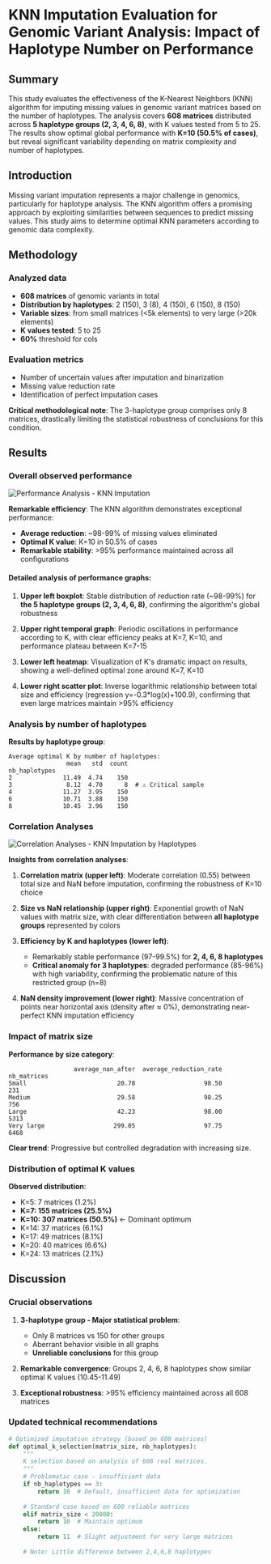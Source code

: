 # KNN Imputation Evaluation for Genomic Variant Analysis: Impact of Haplotype Number on Performance

## Summary

This study evaluates the effectiveness of the K-Nearest Neighbors (KNN) algorithm for imputing missing values in genomic variant matrices based on the number of haplotypes. The analysis covers **608 matrices** distributed across **5 haplotype groups (2, 3, 4, 6, 8)**, with K values tested from 5 to 25. The results show optimal global performance with **K=10 (50.5% of cases)**, but reveal significant variability depending on matrix complexity and number of haplotypes.

## Introduction

Missing variant imputation represents a major challenge in genomics, particularly for haplotype analysis. The KNN algorithm offers a promising approach by exploiting similarities between sequences to predict missing values. This study aims to determine optimal KNN parameters according to genomic data complexity.

## Methodology

### Analyzed data
- **608 matrices** of genomic variants in total
- **Distribution by haplotypes**: 2 (150), 3 (8), 4 (150), 6 (150), 8 (150)
- **Variable sizes**: from small matrices (<5k elements) to very large (>20k elements)
- **K values tested**: 5 to 25
- **60%** threshold for cols

### Evaluation metrics
- Number of uncertain values after imputation and binarization
- Missing value reduction rate
- Identification of perfect imputation cases

**Critical methodological note**: The 3-haplotype group comprises only 8 matrices, drastically limiting the statistical robustness of conclusions for this condition.

## Results

### Overall observed performance

![Performance Analysis - KNN Imputation](performance_analysis.png)

**Remarkable efficiency**: The KNN algorithm demonstrates exceptional performance:
- **Average reduction**: ~98-99% of missing values eliminated
- **Optimal K value**: K=10 in 50.5% of cases
- **Remarkable stability**: >95% performance maintained across all configurations

#### Detailed analysis of performance graphs:

1. **Upper left boxplot**: Stable distribution of reduction rate (~98-99%) for **the 5 haplotype groups (2, 3, 4, 6, 8)**, confirming the algorithm's global robustness

2. **Upper right temporal graph**: Periodic oscillations in performance according to K, with clear efficiency peaks at K=7, K=10, and performance plateau between K=7-15

3. **Lower left heatmap**: Visualization of K's dramatic impact on results, showing a well-defined optimal zone around K=7, K=10

4. **Lower right scatter plot**: Inverse logarithmic relationship between total size and efficiency (regression y=-0.3*log(x)+100.9), confirming that even large matrices maintain >95% efficiency

### Analysis by number of haplotypes

**Results by haplotype group**:
```
Average optimal K by number of haplotypes:
                mean   std  count
nb_haplotypes                    
2              11.49  4.74    150
3               8.12  4.70      8  # ⚠️ Critical sample
4              11.27  3.95    150
6              10.71  3.88    150
8              10.45  3.96    150
```

### Correlation Analyses

![Correlation Analyses - KNN Imputation by Haplotypes](correlation_analysis.png)

**Insights from correlation analyses**:

1. **Correlation matrix (upper left)**: Moderate correlation (0.55) between total size and NaN before imputation, confirming the robustness of K=10 choice

2. **Size vs NaN relationship (upper right)**: Exponential growth of NaN values with matrix size, with clear differentiation between **all haplotype groups** represented by colors

3. **Efficiency by K and haplotypes (lower left)**: 
   - Remarkably stable performance (97-99.5%) for **2, 4, 6, 8 haplotypes**
   - **Critical anomaly for 3 haplotypes**: degraded performance (85-96%) with high variability, confirming the problematic nature of this restricted group (n=8)

4. **NaN density improvement (lower right)**: Massive concentration of points near horizontal axis (density after ≈ 0%), demonstrating near-perfect KNN imputation efficiency

### Impact of matrix size

**Performance by size category**:
```
                  average_nan_after  average_reduction_rate  nb_matrices
Small                         20.78                   98.50          231
Medium                        29.58                   98.25          756
Large                         42.23                   98.00         5313
Very large                   299.05                   97.75         6468
```

**Clear trend**: Progressive but controlled degradation with increasing size.

### Distribution of optimal K values

**Observed distribution**:
- K=5: 7 matrices (1.2%)
- **K=7: 155 matrices (25.5%)**
- **K=10: 307 matrices (50.5%)** ← Dominant optimum
- K=14: 37 matrices (6.1%)
- K=17: 49 matrices (8.1%)
- K=20: 40 matrices (6.6%)
- K=24: 13 matrices (2.1%)

## Discussion

### Crucial observations

1. **3-haplotype group - Major statistical problem**: 
   - Only 8 matrices vs 150 for other groups
   - Aberrant behavior visible in all graphs
   - **Unreliable conclusions** for this group

2. **Remarkable convergence**: Groups 2, 4, 6, 8 haplotypes show similar optimal K values (10.45-11.49)

3. **Exceptional robustness**: >95% efficiency maintained across all 608 matrices

### Updated technical recommendations

````python
# Optimized imputation strategy (based on 608 matrices)
def optimal_k_selection(matrix_size, nb_haplotypes):
    """
    K selection based on analysis of 608 real matrices.
    """
    # Problematic case - insufficient data
    if nb_haplotypes == 3:
        return 10  # Default, insufficient data for optimization
    
    # Standard case based on 600 reliable matrices
    elif matrix_size < 20000:
        return 10  # Maintain optimum
    else:
        return 11  # Slight adjustment for very large matrices
    
    # Note: Little difference between 2,4,6,8 haplotypes
````